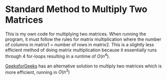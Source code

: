 # Standard Method to Multiply Two Matrices

This is my own code for multiplying two matrices. When running the program, it must follow the rules for matrix multiplication where the number of columns in matrix1 = number of rows in matrix2. This is a slightly less efficient method of doing matrix multiplication because it essentially runs through 4 for-loops resulting in a runtime of $O(n^4)$.

[GeeksforGeeks](https://www.geeksforgeeks.org/c-program-multiply-two-matrices/) has an alternative solution to multiply two matrices which is more efficient, running in $O(n^3)$
